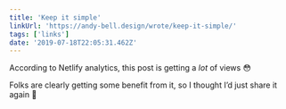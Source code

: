 ```yaml
---
title: 'Keep it simple'
linkUrl: 'https://andy-bell.design/wrote/keep-it-simple/'
tags: ['links'] 
date: '2019-07-18T22:05:31.462Z'
---
```

According to Netlify analytics, this post is getting a _lot_ of views 😳

Folks are clearly getting some benefit from it, so I thought I’d just share it again 💌
